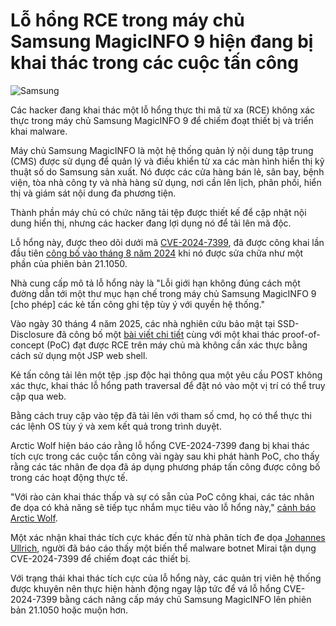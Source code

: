 # Lỗ hổng RCE trong máy chủ Samsung MagicINFO 9 hiện đang bị khai thác trong các cuộc tấn công

![Samsung](https://www.bleepstatic.com/content/hl-images/2021/11/05/samsung-header.jpg)

Các hacker đang khai thác một lỗ hổng thực thi mã từ xa (RCE) không xác thực trong máy chủ Samsung MagicINFO 9 để chiếm đoạt thiết bị và triển khai malware.

Máy chủ Samsung MagicINFO là một hệ thống quản lý nội dung tập trung (CMS) được sử dụng để quản lý và điều khiển từ xa các màn hình hiển thị kỹ thuật số do Samsung sản xuất. Nó được các cửa hàng bán lẻ, sân bay, bệnh viện, tòa nhà công ty và nhà hàng sử dụng, nơi cần lên lịch, phân phối, hiển thị và giám sát nội dung đa phương tiện.

Thành phần máy chủ có chức năng tải tệp được thiết kế để cập nhật nội dung hiển thị, nhưng các hacker đang lợi dụng nó để tải lên mã độc.

Lỗ hổng này, được theo dõi dưới mã [CVE-2024-7399](https://nvd.nist.gov/vuln/detail/cve-2024-7399), đã được công khai lần đầu tiên [công bố vào tháng 8 năm 2024](http://security.samsungtv.com/securityUpdates) khi nó được sửa chữa như một phần của phiên bản 21.1050.

Nhà cung cấp mô tả lỗ hổng này là "Lỗi giới hạn không đúng cách một đường dẫn tới một thư mục hạn chế trong máy chủ Samsung MagicINFO 9 \[cho phép\] các kẻ tấn công ghi tệp tùy ý với quyền hệ thống." 

Vào ngày 30 tháng 4 năm 2025, các nhà nghiên cứu bảo mật tại SSD-Disclosure đã công bố một [bài viết chi tiết](https://ssd-disclosure.com/ssd-advisory-samsung-magicinfo-unauthenticated-rce/) cùng với một khai thác proof-of-concept (PoC) đạt được RCE trên máy chủ mà không cần xác thực bằng cách sử dụng một JSP web shell.

Kẻ tấn công tải lên một tệp .jsp độc hại thông qua một yêu cầu POST không xác thực, khai thác lỗ hổng path traversal để đặt nó vào một vị trí có thể truy cập qua web.

Bằng cách truy cập vào tệp đã tải lên với tham số cmd, họ có thể thực thi các lệnh OS tùy ý và xem kết quả trong trình duyệt.

Arctic Wolf hiện báo cáo rằng lỗ hổng CVE-2024-7399 đang bị khai thác tích cực trong các cuộc tấn công vài ngày sau khi phát hành PoC, cho thấy rằng các tác nhân đe dọa đã áp dụng phương pháp tấn công được công bố trong các hoạt động thực tế.

"Với rào cản khai thác thấp và sự có sẵn của PoC công khai, các tác nhân đe dọa có khả năng sẽ tiếp tục nhắm mục tiêu vào lỗ hổng này," [cảnh báo Arctic Wolf](https://arcticwolf.com/resources/blog/cve-2024-7399/).

Một xác nhận khai thác tích cực khác đến từ nhà phân tích đe dọa [Johannes Ullrich](https://isc.sans.edu/diary/Mirai+Now+Exploits+Samsung+MagicINFO+CMS+CVE20247399/31920/), người đã báo cáo thấy một biến thể malware botnet Mirai tận dụng CVE-2024-7399 để chiếm đoạt các thiết bị.

Với trạng thái khai thác tích cực của lỗ hổng này, các quản trị viên hệ thống được khuyên nên thực hiện hành động ngay lập tức để vá lỗ hổng CVE-2024-7399 bằng cách nâng cấp máy chủ Samsung MagicINFO lên phiên bản 21.1050 hoặc muộn hơn.